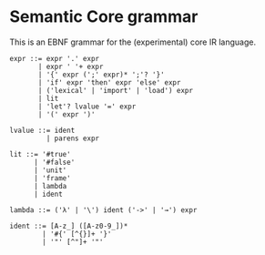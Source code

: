 # Semantic Core grammar

This is an EBNF grammar for the (experimental) core IR language.

```
expr ::= expr '.' expr
       | expr ' '+ expr
       | '{' expr (';' expr)* ';'? '}'
       | 'if' expr 'then' expr 'else' expr
       | ('lexical' | 'import' | 'load') expr
       | lit
       | 'let'? lvalue '=' expr
       | '(' expr ')'

lvalue ::= ident
         | parens expr

lit ::= '#true'
      | '#false'
      | 'unit'
      | 'frame'
      | lambda
      | ident

lambda ::= ('λ' | '\') ident ('->' | '→') expr

ident ::= [A-z_] ([A-z0-9_])*
        | '#{' [^{}]+ '}'
        | '"' [^"]+ '"'
```
